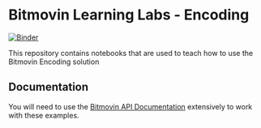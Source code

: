 # Bitmovin Learning Labs - Encoding

[![Binder](http://mybinder.org/badge_logo.svg)](https://mybinder.org/v2/gh/binder-examples/jupyterlab/master?urlpath=lab/tree/index.ipynb)

This repository contains notebooks that are used to teach how to use the Bitmovin Encoding solution 

## Documentation

You will need to use the [Bitmovin API Documentation](https://bitmovin.com/docs/encoding/api-reference) extensively to work with these examples.




